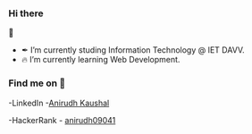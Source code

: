 ### Hi there
👋

- ✒ I’m currently studing Information Technology @ IET DAVV.
- 🔥 I’m currently learning Web Development.

### Find me on 👀 
-LinkedIn -[Anirudh Kaushal](www.linkedin.com/in/ak09041)

-HackerRank - [anirudh09041](https://www.hackerrank.com/anirudh09041)



